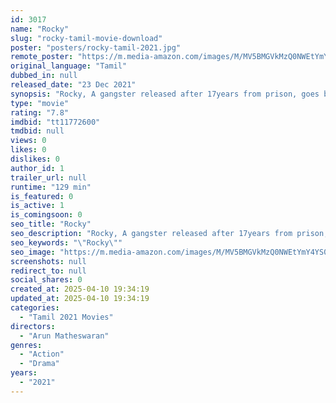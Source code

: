 ```yaml
---
id: 3017
name: "Rocky"
slug: "rocky-tamil-movie-download"
poster: "posters/rocky-tamil-2021.jpg"
remote_poster: "https://m.media-amazon.com/images/M/MV5BMGVkMzQ0NWEtYmY4YS00MGFjLTk4MDgtMzVmYzhkOWFlZGY0XkEyXkFqcGdeQXVyMTEzNzg0Mjkx._V1_SX300.jpg"
original_language: "Tamil"
dubbed_in: null
released_date: "23 Dec 2021"
synopsis: "Rocky, A gangster released after 17years from prison, goes back to his childhood house, searching for his missing sister Amudha, all the while reminiscing his violent past as it comes back to haunt him."
type: "movie"
rating: "7.8"
imdbid: "tt11772600"
tmdbid: null
views: 0
likes: 0
dislikes: 0
author_id: 1
trailer_url: null
runtime: "129 min"
is_featured: 0
is_active: 1
is_comingsoon: 0
seo_title: "Rocky"
seo_description: "Rocky, A gangster released after 17years from prison, goes back to his childhood house, searching for his missing sister Amudha, all the while reminiscing his violent past as it comes back to haunt him."
seo_keywords: "\"Rocky\""
seo_image: "https://m.media-amazon.com/images/M/MV5BMGVkMzQ0NWEtYmY4YS00MGFjLTk4MDgtMzVmYzhkOWFlZGY0XkEyXkFqcGdeQXVyMTEzNzg0Mjkx._V1_SX300.jpg"
screenshots: null
redirect_to: null
social_shares: 0
created_at: 2025-04-10 19:34:19
updated_at: 2025-04-10 19:34:19
categories:
  - "Tamil 2021 Movies"
directors:
  - "Arun Matheswaran"
genres:
  - "Action"
  - "Drama"
years:
  - "2021"
---
```

